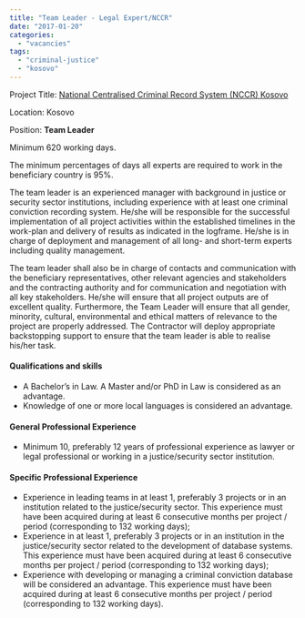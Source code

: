 ```yaml
---
title: "Team Leader - Legal Expert/NCCR"
date: "2017-01-20"
categories: 
  - "vacancies"
tags: 
  - "criminal-justice"
  - "kosovo"
---
```


Project Title: [National Centralised Criminal Record System (NCCR) Kosovo](http://epm.lv/shortlist-national-centralised-criminal-record-system-in-kosovo/)

Location: Kosovo

Position: **Team Leader**

Minimum 620 working days.

The minimum percentages of days all experts are required to work in the beneficiary country is 95%.

The team leader is an experienced manager with background in justice or security sector institutions, including experience with at least one criminal conviction recording system. He/she will be responsible for the successful implementation of all project activities within the established timelines in the work-plan and delivery of results as indicated in the logframe. He/she is in charge of deployment and management of all long- and short-term experts including quality management.

The team leader shall also be in charge of contacts and communication with the beneficiary representatives, other relevant agencies and stakeholders and the contracting authority and for communication and negotiation with all key stakeholders. He/she will ensure that all project outputs are of excellent quality. Furthermore, the Team Leader will ensure that all gender, minority, cultural, environmental and ethical matters of relevance to the project are properly addressed. The Contractor will deploy appropriate backstopping support to ensure that the team leader is able to realise his/her task.

#### Qualifications and skills

- A Bachelor’s in Law. A Master and/or PhD in Law is considered as an advantage.
- Knowledge of one or more local languages is considered an advantage.

#### General Professional Experience

- Minimum 10, preferably 12 years of professional experience as lawyer or legal professional or working in a justice/security sector institution.

#### Specific Professional Experience

- Experience in leading teams in at least 1, preferably 3 projects or in an institution related to the justice/security sector. This experience must have been acquired during at least 6 consecutive months per project / period (corresponding to 132 working days);
- Experience in at least 1, preferably 3 projects or in an institution in the justice/security sector related to the development of database systems. This experience must have been acquired during at least 6 consecutive months per project / period (corresponding to 132 working days);
- Experience with developing or managing a criminal conviction database will be considered an advantage. This experience must have been acquired during at least 6 consecutive months per project / period (corresponding to 132 working days).
